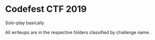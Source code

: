 # Codefest CTF 2019


Solo-play basically

All writeups are in the respective folders classified by challenge name.